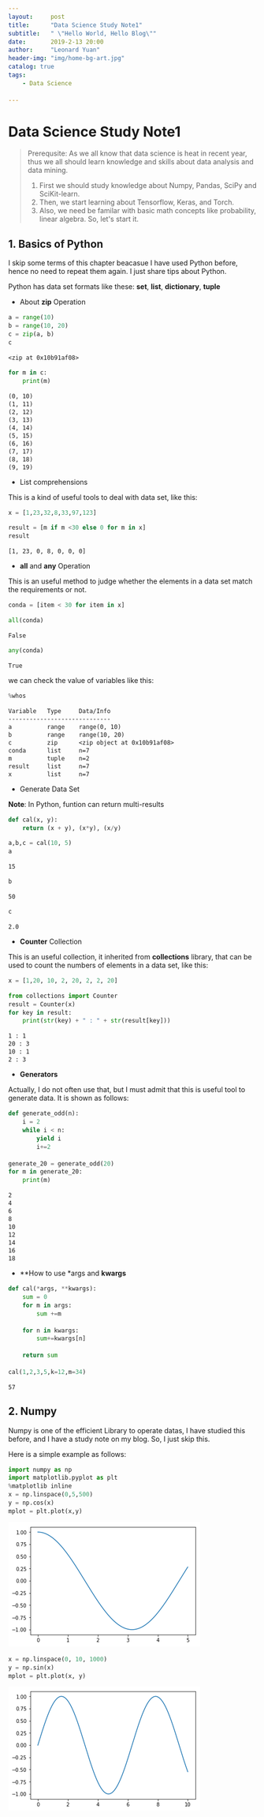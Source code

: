```yaml
---
layout:     post
title:      "Data Science Study Note1"
subtitle:   " \"Hello World, Hello Blog\""
date:       2019-2-13 20:00
author:     "Leonard Yuan"
header-img: "img/home-bg-art.jpg"
catalog: true
tags:
    - Data Science
    
---
```


# Data Science Study Note1

> Prerequsite:
> As we all know that data science is heat in recent year, thus we all should learn knowledge and skills about data analysis and data mining. 
> 1. First we should study knowledge about Numpy, Pandas, SciPy and SciKit-learn.
> 2. Then, we start learning about Tensorflow, Keras, and Torch.
> 3. Also, we need be familar with basic math concepts like probability, linear algebra.
> So, let's start it.

## 1. Basics of Python

I skip some terms of this chapter beacasue I have used Python before, hence no need to repeat them again. I just share tips about Python.

Python has data set formats like these:
**set**, **list**, **dictionary**, **tuple**

- About **zip** Operation


```python
a = range(10)
b = range(10, 20)
c = zip(a, b)
c
```




    <zip at 0x10b91af08>




```python
for m in c:
    print(m)
```

    (0, 10)
    (1, 11)
    (2, 12)
    (3, 13)
    (4, 14)
    (5, 15)
    (6, 16)
    (7, 17)
    (8, 18)
    (9, 19)


- List comprehensions

This is a kind of useful tools to deal with data set, like this:


```python
x = [1,23,32,8,33,97,123]
```


```python
result = [m if m <30 else 0 for m in x]
result
```




    [1, 23, 0, 8, 0, 0, 0]



- **all** and **any** Operation

This is an useful method to judge whether the elements in a data set match the requirements or not.


```python
conda = [item < 30 for item in x]
```


```python
all(conda)
```




    False




```python
any(conda)
```




    True



we can check the value of variables like this:


```python
%whos
```

    Variable   Type     Data/Info
    -----------------------------
    a          range    range(0, 10)
    b          range    range(10, 20)
    c          zip      <zip object at 0x10b91af08>
    conda      list     n=7
    m          tuple    n=2
    result     list     n=7
    x          list     n=7


- Generate Data Set

**Note**: In Python, funtion can return multi-results


```python
def cal(x, y):
    return (x + y), (x*y), (x/y)
```


```python
a,b,c = cal(10, 5)
a
```




    15




```python
b
```




    50




```python
c
```




    2.0



- **Counter** Collection

This is an useful collection, it inherited from **collections** library, that can be used to count the numbers of elements in a data set, like this:


```python
x = [1,20, 10, 2, 20, 2, 2, 20]
```


```python
from collections import Counter
result = Counter(x)
for key in result:
    print(str(key) + " : " + str(result[key]))
```

    1 : 1
    20 : 3
    10 : 1
    2 : 3


- **Generators**

Actually, I do not often use that, but I must admit that this is useful tool to generate data. It is shown as follows:


```python
def generate_odd(n):
    i = 2
    while i < n: 
        yield i
        i+=2
    
generate_20 = generate_odd(20)
for m in generate_20:
    print(m)
```

    2
    4
    6
    8
    10
    12
    14
    16
    18


- **How to use \*args and **kwargs**


```python
def cal(*args, **kwargs):
    sum = 0
    for m in args:
        sum +=m
    
    for n in kwargs:
        sum+=kwargs[n]
        
    return sum

cal(1,2,3,5,k=12,m=34)
```




    57



## 2. Numpy

Numpy is one of the efficient Library to operate datas, I have studied this before, and I have a study note on my blog. So, I just skip this.

Here is a simple example as follows:


```python
import numpy as np
import matplotlib.pyplot as plt
%matplotlib inline
x = np.linspace(0,5,500)
y = np.cos(x)
mplot = plt.plot(x,y)
```

![](/img/in_post/Study_Note/output_34_0.png)



```python
x = np.linspace(0, 10, 1000)
y = np.sin(x)
mplot = plt.plot(x, y)
```

![](/img/in_post/Study_Note/output_35_0.png)

